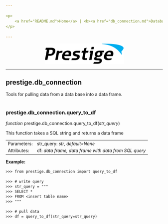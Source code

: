 ```yaml
---

<p>
	<a href="README.md">Home</a> | <b><a href="db_connection.md">Database Connection</a><b> | <a href="preprocessing.md">Preprocessing</a> | <a href="model_eval">Model Evaluation</a> | <a href="general">General</a>
</p>

---
```


<p align="center"><img src="../img/prestige_logo.png" alt="Prestige logo" width=50% height=50% /></p>

---
<a name="database connection"></a><h2>prestige.db_connection</h2>

<p>Tools for pulling data from a data base into a data frame.</p>

#

<h3>prestige.db_connection.query_to_df</h3>

<p><i>function</i> prestige.db_connection.query_to_df(<i>str_query</i>)</p>

<p>This function takes a SQL string and returns a data frame</p>

<table>
	<tr>
		<td>Parameters:</td>
		<td>str_query: <i>str, default=None</i>
	</tr>
	<tr>
		<td>Attributes:</td>
		<td>df: <i>data frame, data frame with data from SQL query</i>
</table>

<p><b>Example:</b></p>

```
>>> from prestige.db_connection import query_to_df

>>> # write query
>>> str_query = """
>>> SELECT *
>>> FROM <insert table name>
>>> """

>>> # pull data
>>> df = query_to_df(str_query=str_query)
```



